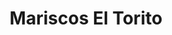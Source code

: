 ---
title : Mariscos El Torito
layout: negocio
slogan: Los Mariscos más frescos de Rosarito Centro
web:
categoria: Restaurante
imagenes: ["/assets/img/directorio/mariscos-torito.jpg.webp"]
direccion: Calle del Ebano, 22700 Rosarito, B.C.
estado: Baja California
municipio: Rosarito
codigo: 22700
latitude: 32.3490048
longitude: -117.0676394
telefono: 661 612 2662
cocina:
rango: $$
facebook: https://www.facebook.com/El-Torito-Bar-La-Casa-Fel%C3%ADz-109660095842800/
instagram:
whatsapp:
horariodeservicio: Lunes a Jueves 11:00 AM A 9:00 PM, Viernes y Sábado 10:00 AM A 9:00 PM, Domingo 10:00 PM A 8:00 PM
descripcion: Mariscos El Torito ubicado en Rosarito Centro, tiene las puertas abiertas desde el primero de agosto del año 1989 cumplimos 32 años, 25 años como bar y ahora como restaurante. Con los Mariscos más frescos de la región y el mejor sazón de Rosarito Centro. Ven y disfruta de nuestra cocina, te encantara.
---